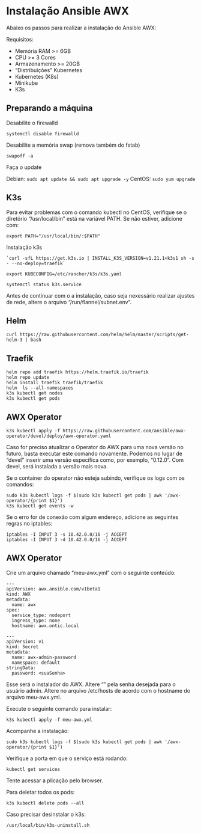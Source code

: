 # Instalação Ansible AWX

Abaixo os passos para realizar a instalação do Ansible AWX:

Requisitos:

- Memória RAM >= 6GB
- CPU >= 3 Cores
- Armazenamento >= 20GB
- “Distribuições” Kubernetes
- Kubernetes (K8s)
- Minikube
- K3s

Preparando a máquina
------------

Desabilite o firewalld 

`systemctl disable firewalld`

Desabilite a memória swap (remova também do fstab)

`swapoff -a`

Faça o update

Debian: `sudo apt update && sudo apt upgrade -y`
CentOS: `sudo yum upgrade`

K3s
------------

Para evitar problemas com o comando kubectl no CentOS, verifique se o diretório “/usr/local/bin” está na variável PATH. Se não estiver, adicione com:

`export PATH="/usr/local/bin/:$PATH"`

Instalação k3s

    `curl -sfL https://get.k3s.io | INSTALL_K3S_VERSION=v1.21.1+k3s1 sh -s - --no-deploy=traefik`

    export KUBECONFIG=/etc/rancher/k3s/k3s.yaml

    systemctl status k3s.service

Antes de continuar com o a instalação, caso seja nexessário realizar ajustes de rede, altere o arquivo “/run/flannel/subnet.env”.

Helm
------------

`curl https://raw.githubusercontent.com/helm/helm/master/scripts/get-helm-3 | bash`

Traefik
------------

    helm repo add traefik https://helm.traefik.io/traefik
    helm repo update
    helm install traefik traefik/traefik
    helm  ls --all-namespaces
    k3s kubectl get nodes
    k3s kubectl get pods
    
AWX Operator
------------

`k3s kubectl apply -f https://raw.githubusercontent.com/ansible/awx-operator/devel/deploy/awx-operator.yaml`

Caso for preciso atualizar o Operator do AWX para uma nova versão no futuro, basta executar este comando novamente. Podemos no lugar de “devel” inserir uma versão específica como, por exemplo, “0.12.0”. Com devel, será instalada a versão mais nova.

Se o container do operator não esteja subindo, verifique os logs com os comandos: 

    sudo k3s kubectl logs -f $(sudo k3s kubectl get pods | awk '/awx-operator/{print $1}')
    k3s kubectl get events -w

Se o erro for de conexão com algum endereço, adicione as seguintes regras no iptables:

    iptables -I INPUT 3 -s 10.42.0.0/16 -j ACCEPT
    iptables -I INPUT 3 -d 10.42.0.0/16 -j ACCEPT

AWX Operator
------------

Crie um arquivo chamado “meu-awx.yml” com o seguinte conteúdo:

    ---
    apiVersion: awx.ansible.com/v1beta1
    kind: AWX
    metadata:
      name: awx
    spec:
      service_type: nodeport
      ingress_type: none
      hostname: awx.ontic.local
    
    ---
    apiVersion: v1
    kind: Secret
    metadata:
      name: awx-admin-password
      namespace: default
    stringData:
      password: <suaSenha>
    
Esse será o instalador do AWX. Altere “<suaSenha>” pela senha desejada para o usuário admin.
Altere no arquivo /etc/hosts de acordo com o hostname do arquivo meu-awx.yml.
  
Execute o seguinte comando para instalar:
  
`k3s kubectl apply -f meu-awx.yml`
  
Acompanhe a instalação:
  
`sudo k3s kubectl logs -f $(sudo k3s kubectl get pods | awk '/awx-operator/{print $1}')`
  
Verifique a porta em que o serviço está rodando:
  
`kubectl get services`
  
Tente acessar a plicação pelo browser.
  
Para deletar todos os pods:

`k3s kubectl delete pods --all`
  

Caso precisar desinstalar o k3s:

`/usr/local/bin/k3s-uninstall.sh`
